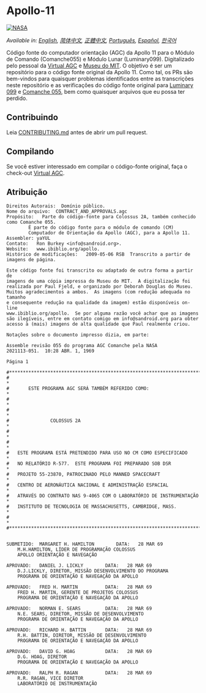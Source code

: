 # Apollo-11
[![NASA][1]][2]

*Available in: [English][EN], [简体中文][ZH_CN], [正體中文][ZH_TW], [Português][PT_BR], [Español][ES], [한국어][KO_KR]*
 
Código fonte do computador orientação (AGC) da Apollo 11 para o Módulo
de Comando (Comanche055) e Módulo Lunar (Luminary099). Digitalizado 
pelo pessoal da [Virtual AGC][3] e [Museu do MIT][4]. O objetivo é ser
um repositório para o código fonte original da Apollo 11. Como tal, os PRs
são bem-vindos para quaisquer problemas identificados entre as transcrições
neste repositório e as verificações do código fonte original para 
[Luminary 099][5] e [Comanche 055][6], bem como quaisquer arquivos que 
eu possa ter perdido.

## Contribuindo
Leia [CONTRIBUTING.md][7] antes de abrir um pull request.

## Compilando
Se você estiver interessado em compilar o código-fonte original, faça o 
check-out [Virtual AGC][8].

## Atribuição
```plain
Direitos Autorais:  Domínio público.
Nome do arquivo:  CONTRACT_AND_APPROVALS.agc
Propósito:   Parte do código-fonte para Colossus 2A, também conhecido como Comanche 055.
        É parte do código fonte para o módulo de comando (CM)
        Computador de Orientação da Apollo (AGC), para a Apollo 11.
Assembler: yaYUL
Contato:   Ron Burkey <info@sandroid.org>.
Website:   www.ibiblio.org/apollo.
Histórico de modificações:   2009-05-06 RSB  Transcrito a partir de imagens de página.

Este código fonte foi transcrito ou adaptado de outra forma a partir de
imagens de uma cópia impressa do Museu do MIT.  A digitalização foi 
realizada por Paul Fjeld, e organizado por Deborah Douglas do Museu.  
Muitos agradecimentos a ambos.  As imagens (com redução adequada no tamanho 
e consequente redução na qualidade da imagem) estão disponíveis on-line
www.ibiblio.org/apollo.  Se por alguma razão você achar que as imagens 
são ilegíveis, entre em contato comigo em info@sandroid.org para obter 
acesso à (mais) imagens de alta qualidade que Paul realmente criou.

Notações sobre o documento impresso dizia, em parte:

Assemble revisão 055 do programa AGC Comanche pela NASA
2021113-051.  10:28 ABR. 1, 1969

Página 1

#************************************************************************
#                                                                       *
#       ESTE PROGRAMA AGC SERÁ TAMBÉM REFERIDO COMO:                    *
#                                                                       *
#                                                                       *
#               COLOSSUS 2A                                             *
#                                                                       *
#                                                                       *
#   ESTE PROGRAMA ESTÁ PRETENDIDO PARA USO NO CM COMO ESPECIFICADO      *
#   NO RELATÓRIO R-577.  ESTE PROGRAMA FOI PREPARADO SOB DSR            *
#   PROJETO 55-23870, PATROCINADO PELO MANNED SPACECRAFT                *
#   CENTRO DE AERONÁUTICA NACIONAL E ADMINISTRAÇÃO ESPACIAL             *
#   ATRAVÉS DO CONTRATO NAS 9-4065 COM O LABORATÓRIO DE INSTRUMENTAÇÃO  *
#   INSTITUTO DE TECNOLOGIA DE MASSACHUSETTS, CAMBRIDGE, MASS.          *
#                                                                       *
#************************************************************************


SUBMETIDO:  MARGARET H. HAMILTON        DATA:   28 MAR 69
    M.H.HAMILTON, LÍDER DE PROGRAMAÇÃO COLOSSUS
    APOLLO ORIENTAÇÃO E NAVEGAÇÃO

APROVADO:   DANIEL J. LICKLY        DATA:   28 MAR 69
    D.J.LICKLY, DIRETOR, MISSÃO DESENVOLVIMENTO DO PROGRAMA
    PROGRAMA DE ORIENTAÇÃO E NAVEGAÇÃO DA APOLLO

APROVADO:   FRED H. MARTIN          DATA:   28 MAR 69
    FRED H. MARTIN, GERENTE DE PROJETOS COLOSSUS
    PROGRAMA DE ORIENTAÇÃO E NAVEGAÇÃO DA APOLLO

APROVADO:   NORMAN E. SEARS         DATA:   28 MAR 69
    N.E. SEARS, DIRETOR, MISSÃO DE DESENVOLVIMENTO
    PROGRAMA DE ORIENTAÇÃO E NAVEGAÇÃO DA APOLLO

APROVADO:   RICHARD H. BATTIN       DATA:   28 MAR 69
    R.H. BATTIN, DIRETOR, MISSÃO DE DESENVOLVIMENTO
    PROGRAMA DE ORIENTAÇÃO E NAVEGAÇÃO DA APOLLO

APROVADO:   DAVID G. HOAG           DATA:   28 MAR 69
    D.G. HOAG, DIRETOR
    PROGRAMA DE ORIENTAÇÃO E NAVEGAÇÃO DA APOLLO

APROVADO:   RALPH R. RAGAN          DATA:   28 MAR 69
    R.R. RAGAN, VICE DIRETOR
    LABORATÓRIO DE INSTRUMENTAÇÃO
```

[EN]:README.md
[ZH_CN]:README.zh_cn.md
[ZH_TW]:README.zh_tw.md
[PT_BR]:README.pt_br.md
[KO_KR]:README.ko_kr.md
[ES]:README.es.md
[1]:https://cdn.rawgit.com/aleen42/badges/c9246f74/src/nasa.svg
[2]:https://www.nasa.gov/mission_pages/apollo/missions/apollo11.html
[3]:http://www.ibiblio.org/apollo/
[4]:http://web.mit.edu/museum/
[5]:http://www.ibiblio.org/apollo/ScansForConversion/Luminary099/
[6]:http://www.ibiblio.org/apollo/ScansForConversion/Comanche055/
[7]:https://github.com/chrislgarry/Apollo-11/blob/master/CONTRIBUTING.md
[8]:https://github.com/rburkey2005/virtualagc

